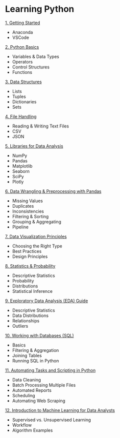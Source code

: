 # Learning Python

[1. Getting Started](Learning%20Python%201b79b8d0fd0d80409c82cb84ccf83709/1%20Getting%20Started%201b89b8d0fd0d800084affaedb2a486f5.md)

- Anaconda
- VSCode

[2. Python Basics](Learning%20Python%201b79b8d0fd0d80409c82cb84ccf83709/2%20Python%20Basics%201b89b8d0fd0d801782ebf9134dc77640.md)

- Variables & Data Types
- Operators
- Control Structures
- Functions

[3. Data Structures](Learning%20Python%201b79b8d0fd0d80409c82cb84ccf83709/3%20Data%20Structures%201b89b8d0fd0d802fb705d769ffd358c5.md)

- Lists
- Tuples
- Dictionaries
- Sets

[4. File Handling](Learning%20Python%201b79b8d0fd0d80409c82cb84ccf83709/4%20File%20Handling%201b89b8d0fd0d80a28b2ae27122232106.md)

- Reading & Writing Text Files
- CSV
- JSON

[5. Libraries for Data Analysis](Learning%20Python%201b79b8d0fd0d80409c82cb84ccf83709/5%20Libraries%20for%20Data%20Analysis%201b89b8d0fd0d80ee8d94cf2559384482.md)

- NumPy
- Pandas
- Matplotlib
- Seaborn
- SciPy
- Plotly

[6. Data Wrangling & Preprocessing with Pandas](Learning%20Python%201b79b8d0fd0d80409c82cb84ccf83709/6%20Data%20Wrangling%20&%20Preprocessing%20with%20Pandas%201b89b8d0fd0d80aa8afff4eb3ca79a0f.md)

- Missing Values
- Duplicates
- Inconsistencies
- Filtering & Sorting
- Grouping & Aggregating
- Pipeline

[7. Data Visualization Principles](Learning%20Python%201b79b8d0fd0d80409c82cb84ccf83709/7%20Data%20Visualization%20Principles%201b89b8d0fd0d80599bd7d3596e2ded50.md)

- Choosing the Right Type
- Best Practices
- Design Principles

[8. Statistics & Probability](Learning%20Python%201b79b8d0fd0d80409c82cb84ccf83709/8%20Statistics%20&%20Probability%201b89b8d0fd0d806195bbd110f13e2da3.md)

- Descriptive Statistics
- Probability
- Distributions
- Statistical Inference

[9. Exploratory Data Analysis (EDA) Guide](Learning%20Python%201b79b8d0fd0d80409c82cb84ccf83709/9%20Exploratory%20Data%20Analysis%20(EDA)%20Guide%201b89b8d0fd0d80cf9d05d92500c5f9e5.md)

- Descriptive Statistics
- Data Distributions
- Relationships
- Outliers

[10. Working with Databases (SQL)](Learning%20Python%201b79b8d0fd0d80409c82cb84ccf83709/10%20Working%20with%20Databases%20(SQL)%201b89b8d0fd0d80bd8cebdc7cb3e038f2.md)

- Basics
- Filtering & Aggregation
- Joining Tables
- Running SQL in Python

[11. Automating Tasks and Scripting in Python](Learning%20Python%201b79b8d0fd0d80409c82cb84ccf83709/11%20Automating%20Tasks%20and%20Scripting%20in%20Python%201b89b8d0fd0d80c999ccc9c5f1168c3d.md)

- Data Cleaning
- Batch Processing Multiple Files
- Automated Reports
- Scheduling
- Automating Web Scraping

[12. Introduction to Machine Learning for Data Analysts](Learning%20Python%201b79b8d0fd0d80409c82cb84ccf83709/12%20Introduction%20to%20Machine%20Learning%20for%20Data%20Analy%201b89b8d0fd0d808c99a0ddd5889f46e0.md)

- Supervised vs. Unsupervised Learning
- Workflow
- Algorithm Examples